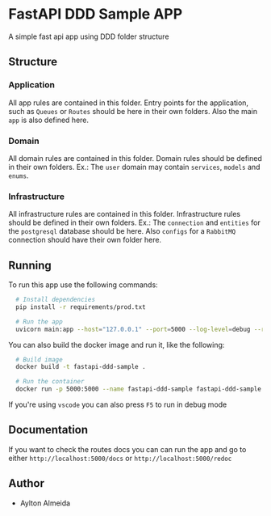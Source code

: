 # FastAPI DDD Sample APP

A simple fast api app using DDD folder structure

## Structure

### Application

All app rules are contained in this folder. Entry points for the application, such as `Queues` or `Routes` should be here in their own folders. Also the main `app` is also defined here.

### Domain

All domain rules are contained in this folder. Domain rules should be defined in their own folders. Ex.: The `user` domain may contain `services`, `models` and `enums`.

### Infrastructure

All infrastructure rules are contained in this folder. Infrastructure rules should be defined in their own folders. Ex.: The `connection` and `entities` for the `postgresql` database should be here. Also `configs` for a `RabbitMQ` connection should have their own folder here.

## Running

To run this app use the following commands:

```bash
  # Install dependencies
  pip install -r requirements/prod.txt

  # Run the app
  uvicorn main:app --host="127.0.0.1" --port=5000 --log-level=debug --reload
```

You can also build the docker image and run it, like the following:

```bash
  # Build image
  docker build -t fastapi-ddd-sample .

  # Run the container
  docker run -p 5000:5000 --name fastapi-ddd-sample fastapi-ddd-sample
```

If you're using `vscode` you can also press `F5` to run in debug mode

## Documentation

If you want to check the routes docs you can can run the app and go to either `http://localhost:5000/docs` or `http://localhost:5000/redoc`

## Author

- Aylton Almeida
